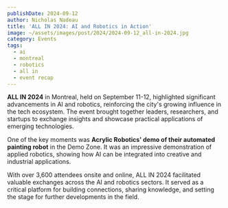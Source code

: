 ```yaml
---
publishDate: 2024-09-12
author: Nicholas Nadeau
title: 'ALL IN 2024: AI and Robotics in Action'
image: ~/assets/images/post/2024/2024-09-12_all-in-2024.jpg
category: Events
tags:
  - ai
  - montreal
  - robotics
  - all in
  - event recap
---
```


**ALL IN 2024** in Montreal, held on September 11-12, highlighted significant advancements in AI and robotics, reinforcing the city's growing influence in the tech ecosystem. The event brought together leaders, researchers, and startups to exchange insights and showcase practical applications of emerging technologies.

One of the key moments was **Acrylic Robotics' demo of their automated painting robot** in the Demo Zone. It was an impressive demonstration of applied robotics, showing how AI can be integrated into creative and industrial applications.

With over 3,600 attendees onsite and online, ALL IN 2024 facilitated valuable exchanges across the AI and robotics sectors. It served as a critical platform for building connections, sharing knowledge, and setting the stage for further developments in the field.

